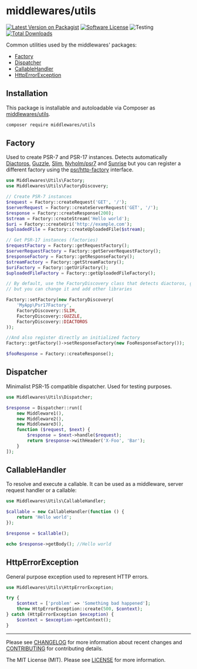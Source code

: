 # middlewares/utils

[![Latest Version on Packagist][ico-version]][link-packagist]
[![Software License][ico-license]](LICENSE)
![Testing][ico-ga]
[![Total Downloads][ico-downloads]][link-downloads]

Common utilities used by the middlewares' packages:

* [Factory](#factory)
* [Dispatcher](#dispatcher)
* [CallableHandler](#callablehandler)
* [HttpErrorException](#httperrorexception)

## Installation

This package is installable and autoloadable via Composer as [middlewares/utils](https://packagist.org/packages/middlewares/utils).

```sh
composer require middlewares/utils
```

## Factory

Used to create PSR-7 and PSR-17 instances.
Detects automatically [Diactoros](https://github.com/laminas/laminas-diactoros), [Guzzle](https://github.com/guzzle/psr7), [Slim](https://github.com/slimphp/Slim), [Nyholm/psr7](https://github.com/Nyholm/psr7) and [Sunrise](https://github.com/sunrise-php) but you can register a different factory using the [psr/http-factory](https://github.com/php-fig/http-factory) interface.

```php
use Middlewares\Utils\Factory;
use Middlewares\Utils\FactoryDiscovery;

// Create PSR-7 instances
$request = Factory::createRequest('GET', '/');
$serverRequest = Factory::createServerRequest('GET', '/');
$response = Factory::createResponse(200);
$stream = Factory::createStream('Hello world');
$uri = Factory::createUri('http://example.com');
$uploadedFile = Factory::createUploadedFile($stream);

// Get PSR-17 instances (factories)
$requestFactory = Factory::getRequestFactory();
$serverRequestFactory = Factory::getServerRequestFactory();
$responseFactory = Factory::getResponseFactory();
$streamFactory = Factory::getStreamFactory();
$uriFactory = Factory::getUriFactory();
$uploadedFileFactory = Factory::getUploadedFileFactory();

// By default, use the FactoryDiscovery class that detects diactoros, guzzle, slim, nyholm and sunrise (in this order of priority),
// but you can change it and add other libraries

Factory::setFactory(new FactoryDiscovery(
    'MyApp\Psr17Factory',
    FactoryDiscovery::SLIM,
    FactoryDiscovery::GUZZLE,
    FactoryDiscovery::DIACTOROS
));

//And also register directly an initialized factory
Factory::getFactory()->setResponseFactory(new FooResponseFactory());

$fooResponse = Factory::createResponse();
```

## Dispatcher

Minimalist PSR-15 compatible dispatcher. Used for testing purposes.

```php
use Middlewares\Utils\Dispatcher;

$response = Dispatcher::run([
    new Middleware1(),
    new Middleware2(),
    new Middleware3(),
    function ($request, $next) {
        $response = $next->handle($request);
        return $response->withHeader('X-Foo', 'Bar');
    }
]);
```

## CallableHandler

To resolve and execute a callable. It can be used as a middleware, server request handler or a callable:

```php
use Middlewares\Utils\CallableHandler;

$callable = new CallableHandler(function () {
    return 'Hello world';
});

$response = $callable();

echo $response->getBody(); //Hello world
```

## HttpErrorException

General purpose exception used to represent HTTP errors.

```php
use Middlewares\Utils\HttpErrorException;

try {
    $context = ['problem' => 'Something bad happened'];
    throw HttpErrorException::create(500, $context);
} catch (HttpErrorException $exception) {
    $context = $exception->getContext();
}
```

---

Please see [CHANGELOG](CHANGELOG.md) for more information about recent changes and [CONTRIBUTING](CONTRIBUTING.md) for contributing details.

The MIT License (MIT). Please see [LICENSE](LICENSE) for more information.

[ico-version]: https://img.shields.io/packagist/v/middlewares/utils.svg?style=flat-square
[ico-license]: https://img.shields.io/badge/license-MIT-brightgreen.svg?style=flat-square
[ico-ga]: https://github.com/middlewares/utils/workflows/testing/badge.svg
[ico-scrutinizer]: https://img.shields.io/scrutinizer/g/middlewares/utils.svg?style=flat-square
[ico-downloads]: https://img.shields.io/packagist/dt/middlewares/utils.svg?style=flat-square

[link-packagist]: https://packagist.org/packages/middlewares/utils
[link-scrutinizer]: https://scrutinizer-ci.com/g/middlewares/utils
[link-downloads]: https://packagist.org/packages/middlewares/utils

